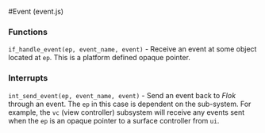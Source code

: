 #Event (event.js)

### Functions
`if_handle_event(ep, event_name, event)` - Receive an event at some object located at `ep`.  This is a platform defined opaque pointer.

### Interrupts
`int_send_event(ep, event_name, event)` - Send an event back to *Flok* through an event. The `ep` in this case is dependent on the sub-system.
For example, the `vc` (view controller) subsystem will receive any events sent when the `ep` is an opaque pointer to a
surface controller from `ui`.
